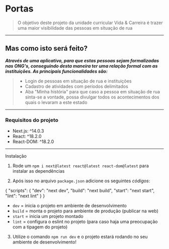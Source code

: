 # Portas


> O objetivo deste projeto da unidade curricular Vida & Carreira é trazer uma maior visibilidade das pessoas em situação de rua

***

## Mas como isto será feito?

***Através de uma aplicativo, para que estas pessoas sejam formalizadas nas ONG's, conseguindo desta maneira ter uma relação formal com as instituições. As principais funcionalidades são:***

>  - Login de pessoas em situação de rua e instituições 
>  - Cadastro de atividades com períodos delimitados
>  - Aba "Minha história" para que caso a pessoa em situação de rua sinta-se a vontade, possa divulgar todos os acontecimentos dos quais o levaram a este estado

***

### Requisitos do projeto
 - Next.js: ^14.0.3
 - React: ^18.2.0
 - React-DOM: ^18.2.0

*** 
Instalação

 1) Rode um `npm i next@latest react@latest react-dom@latest` para instalar as dependências

 2) Após isso no arquivo `package.json` adicione os seguintes *códigos*:
    
  {
    "scripts": {
    "dev": "next dev",
    "build": "next build",
    "start": "next start",
    "lint": "next lint"
    }
   }    
   
 - `dev` = inicia o projeto em ambiente de desenvolvimento
 - `build` = monta o projeto para ambiente de produção (publicar na web)
 - `start` = inicia um projeto montado
 - `lint` = configura o eslint no projeto (para caso haja uma preocupação com a tipagem do projeto)
 
 3) Utilize o comando `npm run dev` e o projeto estará rodando no seu ambiente de desenvolvimento!
    

